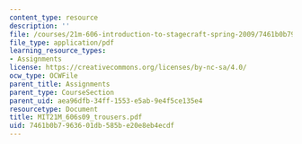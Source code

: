 ```yaml
---
content_type: resource
description: ''
file: /courses/21m-606-introduction-to-stagecraft-spring-2009/7461b0b7963601db585be20e8eb4ecdf_MIT21M_606s09_trousers.pdf
file_type: application/pdf
learning_resource_types:
- Assignments
license: https://creativecommons.org/licenses/by-nc-sa/4.0/
ocw_type: OCWFile
parent_title: Assignments
parent_type: CourseSection
parent_uid: aea96dfb-34ff-1553-e5ab-9e4f5ce135e4
resourcetype: Document
title: MIT21M_606s09_trousers.pdf
uid: 7461b0b7-9636-01db-585b-e20e8eb4ecdf
---
```

